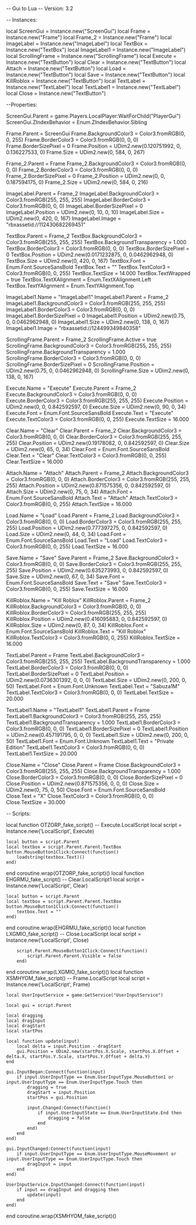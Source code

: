 -- Gui to Lua
-- Version: 3.2

-- Instances:

local ScreenGui = Instance.new("ScreenGui")
local Frame = Instance.new("Frame")
local Frame_2 = Instance.new("Frame")
local ImageLabel = Instance.new("ImageLabel")
local TextBox = Instance.new("TextBox")
local ImageLabel1 = Instance.new("ImageLabel")
local ScrollingFrame = Instance.new("ScrollingFrame")
local Execute = Instance.new("TextButton")
local Clear = Instance.new("TextButton")
local Attach = Instance.new("TextButton")
local Load = Instance.new("TextButton")
local Save = Instance.new("TextButton")
local KillRoblox = Instance.new("TextButton")
local TextLabel = Instance.new("TextLabel")
local TextLabel1 = Instance.new("TextLabel")
local Close = Instance.new("TextButton")

--Properties:

ScreenGui.Parent = game.Players.LocalPlayer:WaitForChild("PlayerGui")
ScreenGui.ZIndexBehavior = Enum.ZIndexBehavior.Sibling

Frame.Parent = ScreenGui
Frame.BackgroundColor3 = Color3.fromRGB(0, 0, 255)
Frame.BorderColor3 = Color3.fromRGB(0, 0, 0)
Frame.BorderSizePixel = 0
Frame.Position = UDim2.new(0.120751992, 0, 0.136227533, 0)
Frame.Size = UDim2.new(0, 584, 0, 267)

Frame_2.Parent = Frame
Frame_2.BackgroundColor3 = Color3.fromRGB(0, 0, 0)
Frame_2.BorderColor3 = Color3.fromRGB(0, 0, 0)
Frame_2.BorderSizePixel = 0
Frame_2.Position = UDim2.new(0, 0, 0.187594175, 0)
Frame_2.Size = UDim2.new(0, 584, 0, 216)

ImageLabel.Parent = Frame_2
ImageLabel.BackgroundColor3 = Color3.fromRGB(255, 255, 255)
ImageLabel.BorderColor3 = Color3.fromRGB(0, 0, 0)
ImageLabel.BorderSizePixel = 0
ImageLabel.Position = UDim2.new(0, 10, 0, 10)
ImageLabel.Size = UDim2.new(0, 420, 0, 167)
ImageLabel.Image = "rbxassetid://112430682269451"

TextBox.Parent = Frame_2
TextBox.BackgroundColor3 = Color3.fromRGB(255, 255, 255)
TextBox.BackgroundTransparency = 1.000
TextBox.BorderColor3 = Color3.fromRGB(0, 0, 0)
TextBox.BorderSizePixel = 0
TextBox.Position = UDim2.new(0.0171232875, 0, 0.0462962948, 0)
TextBox.Size = UDim2.new(0, 420, 0, 167)
TextBox.Font = Enum.Font.SourceSansBold
TextBox.Text = ""
TextBox.TextColor3 = Color3.fromRGB(0, 0, 255)
TextBox.TextSize = 14.000
TextBox.TextWrapped = true
TextBox.TextXAlignment = Enum.TextXAlignment.Left
TextBox.TextYAlignment = Enum.TextYAlignment.Top

ImageLabel1.Name = "ImageLabel1"
ImageLabel1.Parent = Frame_2
ImageLabel1.BackgroundColor3 = Color3.fromRGB(255, 255, 255)
ImageLabel1.BorderColor3 = Color3.fromRGB(0, 0, 0)
ImageLabel1.BorderSizePixel = 0
ImageLabel1.Position = UDim2.new(0.75, 0, 0.0462962948, 0)
ImageLabel1.Size = UDim2.new(0, 138, 0, 167)
ImageLabel1.Image = "rbxassetid://124499349840358"

ScrollingFrame.Parent = Frame_2
ScrollingFrame.Active = true
ScrollingFrame.BackgroundColor3 = Color3.fromRGB(255, 255, 255)
ScrollingFrame.BackgroundTransparency = 1.000
ScrollingFrame.BorderColor3 = Color3.fromRGB(0, 0, 0)
ScrollingFrame.BorderSizePixel = 0
ScrollingFrame.Position = UDim2.new(0.75, 0, 0.0462962948, 0)
ScrollingFrame.Size = UDim2.new(0, 138, 0, 167)

Execute.Name = "Execute"
Execute.Parent = Frame_2
Execute.BackgroundColor3 = Color3.fromRGB(0, 0, 0)
Execute.BorderColor3 = Color3.fromRGB(255, 255, 255)
Execute.Position = UDim2.new(0, 0, 0.842592597, 0)
Execute.Size = UDim2.new(0, 90, 0, 34)
Execute.Font = Enum.Font.SourceSansBold
Execute.Text = "Execute"
Execute.TextColor3 = Color3.fromRGB(0, 0, 255)
Execute.TextSize = 16.000

Clear.Name = "Clear"
Clear.Parent = Frame_2
Clear.BackgroundColor3 = Color3.fromRGB(0, 0, 0)
Clear.BorderColor3 = Color3.fromRGB(255, 255, 255)
Clear.Position = UDim2.new(0.19178082, 0, 0.842592597, 0)
Clear.Size = UDim2.new(0, 65, 0, 34)
Clear.Font = Enum.Font.SourceSansBold
Clear.Text = "Clear"
Clear.TextColor3 = Color3.fromRGB(0, 0, 255)
Clear.TextSize = 16.000

Attach.Name = "Attach"
Attach.Parent = Frame_2
Attach.BackgroundColor3 = Color3.fromRGB(0, 0, 0)
Attach.BorderColor3 = Color3.fromRGB(255, 255, 255)
Attach.Position = UDim2.new(0.871575356, 0, 0.842592597, 0)
Attach.Size = UDim2.new(0, 75, 0, 34)
Attach.Font = Enum.Font.SourceSansBold
Attach.Text = "Attach"
Attach.TextColor3 = Color3.fromRGB(0, 0, 255)
Attach.TextSize = 16.000

Load.Name = "Load"
Load.Parent = Frame_2
Load.BackgroundColor3 = Color3.fromRGB(0, 0, 0)
Load.BorderColor3 = Color3.fromRGB(255, 255, 255)
Load.Position = UDim2.new(0.777397275, 0, 0.842592597, 0)
Load.Size = UDim2.new(0, 44, 0, 34)
Load.Font = Enum.Font.SourceSansBold
Load.Text = "Load"
Load.TextColor3 = Color3.fromRGB(0, 0, 255)
Load.TextSize = 16.000

Save.Name = "Save"
Save.Parent = Frame_2
Save.BackgroundColor3 = Color3.fromRGB(0, 0, 0)
Save.BorderColor3 = Color3.fromRGB(255, 255, 255)
Save.Position = UDim2.new(0.635273993, 0, 0.842592597, 0)
Save.Size = UDim2.new(0, 67, 0, 34)
Save.Font = Enum.Font.SourceSansBold
Save.Text = "Save"
Save.TextColor3 = Color3.fromRGB(0, 0, 255)
Save.TextSize = 16.000

KillRoblox.Name = "Kill Roblox"
KillRoblox.Parent = Frame_2
KillRoblox.BackgroundColor3 = Color3.fromRGB(0, 0, 0)
KillRoblox.BorderColor3 = Color3.fromRGB(255, 255, 255)
KillRoblox.Position = UDim2.new(0.416095883, 0, 0.842592597, 0)
KillRoblox.Size = UDim2.new(0, 87, 0, 34)
KillRoblox.Font = Enum.Font.SourceSansBold
KillRoblox.Text = "Kill Roblox"
KillRoblox.TextColor3 = Color3.fromRGB(0, 0, 255)
KillRoblox.TextSize = 16.000

TextLabel.Parent = Frame
TextLabel.BackgroundColor3 = Color3.fromRGB(255, 255, 255)
TextLabel.BackgroundTransparency = 1.000
TextLabel.BorderColor3 = Color3.fromRGB(0, 0, 0)
TextLabel.BorderSizePixel = 0
TextLabel.Position = UDim2.new(0.0736301392, 0, 0, 0)
TextLabel.Size = UDim2.new(0, 200, 0, 50)
TextLabel.Font = Enum.Font.Unknown
TextLabel.Text = "Sabuza1M"
TextLabel.TextColor3 = Color3.fromRGB(0, 0, 0)
TextLabel.TextSize = 20.000

TextLabel1.Name = "TextLabel1"
TextLabel1.Parent = Frame
TextLabel1.BackgroundColor3 = Color3.fromRGB(255, 255, 255)
TextLabel1.BackgroundTransparency = 1.000
TextLabel1.BorderColor3 = Color3.fromRGB(0, 0, 0)
TextLabel1.BorderSizePixel = 0
TextLabel1.Position = UDim2.new(0.457191795, 0, 0, 0)
TextLabel1.Size = UDim2.new(0, 200, 0, 50)
TextLabel1.Font = Enum.Font.Unknown
TextLabel1.Text = "Private Edition"
TextLabel1.TextColor3 = Color3.fromRGB(0, 0, 0)
TextLabel1.TextSize = 20.000

Close.Name = "Close"
Close.Parent = Frame
Close.BackgroundColor3 = Color3.fromRGB(255, 255, 255)
Close.BackgroundTransparency = 1.000
Close.BorderColor3 = Color3.fromRGB(0, 0, 0)
Close.BorderSizePixel = 0
Close.Position = UDim2.new(0.871575356, 0, 0, 0)
Close.Size = UDim2.new(0, 75, 0, 50)
Close.Font = Enum.Font.SourceSansBold
Close.Text = "X"
Close.TextColor3 = Color3.fromRGB(0, 0, 0)
Close.TextSize = 30.000

-- Scripts:

local function OTZORP_fake_script() -- Execute.LocalScript 
	local script = Instance.new('LocalScript', Execute)

	local button = script.Parent
	local textbox = script.Parent.Parent.TextBox
	button.MouseButton1Click:Connect(function()
		loadstring(textbox.Text)()
	end)
end
coroutine.wrap(OTZORP_fake_script)()
local function EHGRMU_fake_script() -- Clear.LocalScript1 
	local script = Instance.new('LocalScript', Clear)

	local button = script.Parent
	local textbox = script.Parent.Parent.TextBox
	button.MouseButton1Click:Connect(function()
		textbox.Text = ""
	end)
end
coroutine.wrap(EHGRMU_fake_script)()
local function LXGMIO_fake_script() -- Close.LocalScript 
	local script = Instance.new('LocalScript', Close)

	
		script.Parent.MouseButton1Click:Connect(function()
			script.Parent.Parent.Visible = false 
		end)
	
	
end
coroutine.wrap(LXGMIO_fake_script)()
local function XSMHYOM_fake_script() -- Frame.LocalScript 
	local script = Instance.new('LocalScript', Frame)

	local UserInputService = game:GetService("UserInputService")
	
	local gui = script.Parent
	
	local dragging
	local dragInput
	local dragStart
	local startPos
	
	local function update(input)
		local delta = input.Position - dragStart
		gui.Position = UDim2.new(startPos.X.Scale, startPos.X.Offset + delta.X, startPos.Y.Scale, startPos.Y.Offset + delta.Y)
	end
	
	gui.InputBegan:Connect(function(input)
		if input.UserInputType == Enum.UserInputType.MouseButton1 or input.UserInputType == Enum.UserInputType.Touch then
			dragging = true
			dragStart = input.Position
			startPos = gui.Position
			
			input.Changed:Connect(function()
				if input.UserInputState == Enum.UserInputState.End then
					dragging = false
				end
			end)
		end
	end)
	
	gui.InputChanged:Connect(function(input)
		if input.UserInputType == Enum.UserInputType.MouseMovement or input.UserInputType == Enum.UserInputType.Touch then
			dragInput = input
		end
	end)
	
	UserInputService.InputChanged:Connect(function(input)
		if input == dragInput and dragging then
			update(input)
		end
	end)
end
coroutine.wrap(XSMHYOM_fake_script)()
